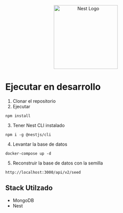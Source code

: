 <p align="center">
  <a href="http://nestjs.com/" target="blank"><img src="https://nestjs.com/img/logo-small.svg" width="200" alt="Nest Logo" /></a>
</p>

# Ejecutar en desarrollo

1. Clonar el repositorio
2. Ejecutar

```shell
npm install
```

3. Tener Nest CLI instalado

```shell
npm i -g @nestjs/cli
```

4. Levantar la base de datos

```shell
docker-compose up -d
```

5. Reconstruir la base de datos con la semilla

```sehll
http://localhost:3000/api/v2/seed
```

## Stack Utilzado

- MongoDB
- Nest
